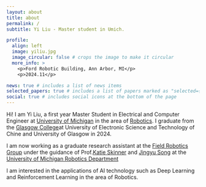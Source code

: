 ```yaml
---
layout: about
title: about
permalink: /
subtitle: Yi Liu - Master student in Umich.

profile:
  align: left
  image: yiliu.jpg
  image_circular: false # crops the image to make it circular
  more_info: >
    <p>Ford Robotic Building, Ann Arbor, MI</p>
    <p>2024.11</p>

news: true # includes a list of news items
selected_papers: true # includes a list of papers marked as "selected={true}"
social: true # includes social icons at the bottom of the page
---
```


Hi! I am Yi Liu, a first year Master Student in Electrical and Computer Engineer at [University of Michigan](https://umich.edu/) in the area of [Robotics](https://robotics.umich.edu/). I graduate from the [Glasgow College](https://www.gla.uestc.edu.cn/english/Home.htm)at University of Electronic Science and Technology of Chine and University of Glasgow in 2024.

I am now working as a graduate research assistant at the [Field Robotics Group](https://fieldrobotics.engin.umich.edu/home/) under the guidance of Prof.[Katie Skinner](https://robotics.umich.edu/profile/katherine-skinner/) and [Jingyu Song](https://song-jingyu.github.io/) at the [University of Michigan Robotics Department](https://robotics.umich.edu/)

I am interested in the applications of AI technology such as Deep Learning and Reinforcement Learning in the area of Robotics. 
